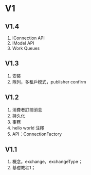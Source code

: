 # V1

## V1.4
1. IConnection API
2. IModel API
3. Work Queues

## V1.3
1. 安裝
2. 隊列，多租戶模式，publisher confirm


## V1.2 
1. 消費者訂閱消息
2. 持久化
3. 事務
4. hello world 注釋
5. API：ConnectionFactory

## V1.1

1. 概念，exchange，exchangeType；
2. 基礎教程1；
